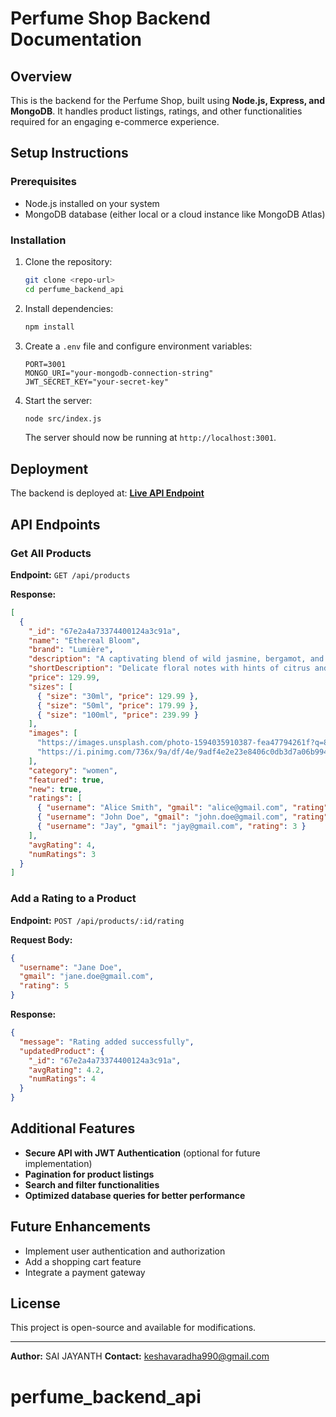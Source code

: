 # Perfume Shop Backend Documentation

## Overview

This is the backend for the Perfume Shop, built using **Node.js, Express, and MongoDB**. It handles product listings, ratings, and other functionalities required for an engaging e-commerce experience.

## Setup Instructions

### Prerequisites

- Node.js installed on your system
- MongoDB database (either local or a cloud instance like MongoDB Atlas)

### Installation

1. Clone the repository:
   ```sh
   git clone <repo-url>
   cd perfume_backend_api
   ```
2. Install dependencies:
   ```sh
   npm install
   ```
3. Create a `.env` file and configure environment variables:
   ```env
   PORT=3001
   MONGO_URI="your-mongodb-connection-string"
   JWT_SECRET_KEY="your-secret-key"
   ```
4. Start the server:
   ```sh
   node src/index.js
   ```
   The server should now be running at `http://localhost:3001`.

## Deployment

The backend is deployed at:
**[Live API Endpoint](deployment-url)**

## API Endpoints

### Get All Products

**Endpoint:** `GET /api/products`

**Response:**

```json
[
  {
    "_id": "67e2a4a73374400124a3c91a",
    "name": "Ethereal Bloom",
    "brand": "Lumière",
    "description": "A captivating blend of wild jasmine, bergamot, and sandalwood, creating an aura of mystery and elegance.",
    "shortDescription": "Delicate floral notes with hints of citrus and wood",
    "price": 129.99,
    "sizes": [
      { "size": "30ml", "price": 129.99 },
      { "size": "50ml", "price": 179.99 },
      { "size": "100ml", "price": 239.99 }
    ],
    "images": [
      "https://images.unsplash.com/photo-1594035910387-fea47794261f?q=80&w=1000",
      "https://i.pinimg.com/736x/9a/df/4e/9adf4e2e23e8406c0db3d7a06b994338.jpg"
    ],
    "category": "women",
    "featured": true,
    "new": true,
    "ratings": [
      { "username": "Alice Smith", "gmail": "alice@gmail.com", "rating": 5 },
      { "username": "John Doe", "gmail": "john.doe@gmail.com", "rating": 4 },
      { "username": "Jay", "gmail": "jay@gmail.com", "rating": 3 }
    ],
    "avgRating": 4,
    "numRatings": 3
  }
]
```

### Add a Rating to a Product

**Endpoint:** `POST /api/products/:id/rating`

**Request Body:**

```json
{
  "username": "Jane Doe",
  "gmail": "jane.doe@gmail.com",
  "rating": 5
}
```

**Response:**

```json
{
  "message": "Rating added successfully",
  "updatedProduct": {
    "_id": "67e2a4a73374400124a3c91a",
    "avgRating": 4.2,
    "numRatings": 4
  }
}
```

## Additional Features

- **Secure API with JWT Authentication** (optional for future implementation)
- **Pagination for product listings**
- **Search and filter functionalities**
- **Optimized database queries for better performance**

## Future Enhancements

- Implement user authentication and authorization
- Add a shopping cart feature
- Integrate a payment gateway

## License

This project is open-source and available for modifications.

---

**Author:** SAI JAYANTH
**Contact:** keshavaradha990@gmail.com

# perfume_backend_api
